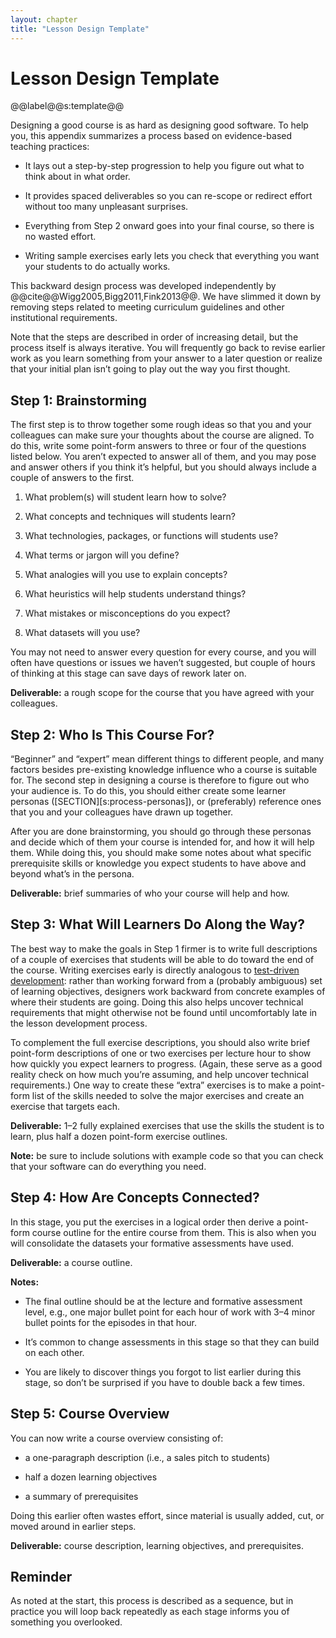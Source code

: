 ```yaml
---
layout: chapter
title: "Lesson Design Template"
---
```

# Lesson Design Template

@@label@@s:template@@

Designing a good course is as hard as designing good software. To help
you, this appendix summarizes a process based on evidence-based teaching
practices:

  - It lays out a step-by-step progression to help you figure out what
    to think about in what order.

  - It provides spaced deliverables so you can re-scope or redirect
    effort without too many unpleasant surprises.

  - Everything from Step 2 onward goes into your final course, so there
    is no wasted effort.

  - Writing sample exercises early lets you check that everything you
    want your students to do actually works.

This backward design process was developed independently by
@@cite@@Wigg2005,Bigg2011,Fink2013@@. We have slimmed it down by
removing steps related to meeting curriculum guidelines and other
institutional requirements.

Note that the steps are described in order of increasing detail, but the
process itself is always iterative. You will frequently go back to
revise earlier work as you learn something from your answer to a later
question or realize that your initial plan isn’t going to play out the
way you first thought.

## Step 1: Brainstorming

The first step is to throw together some rough ideas so that you and
your colleagues can make sure your thoughts about the course are
aligned. To do this, write some point-form answers to three or four of
the questions listed below. You aren’t expected to answer all of them,
and you may pose and answer others if you think it’s helpful, but you
should always include a couple of answers to the first.

1.  What problem(s) will student learn how to solve?

2.  What concepts and techniques will students learn?

3.  What technologies, packages, or functions will students use?

4.  What terms or jargon will you define?

5.  What analogies will you use to explain concepts?

6.  What heuristics will help students understand things?

7.  What mistakes or misconceptions do you expect?

8.  What datasets will you use?

You may not need to answer every question for every course, and you will
often have questions or issues we haven’t suggested, but couple of hours
of thinking at this stage can save days of rework later on.

**Deliverable:** a rough scope for the course that you have agreed with
your colleagues.

## Step 2: Who Is This Course For?

“Beginner” and “expert” mean different things to different people, and
many factors besides pre-existing knowledge influence who a course is
suitable for. The second step in designing a course is therefore to
figure out who your audience is. To do this, you should either create
some learner personas ([SECTION][s:process-personas]), or (preferably)
reference ones that you and your colleagues have drawn up together.

After you are done brainstorming, you should go through these personas
and decide which of them your course is intended for, and how it will
help them. While doing this, you should make some notes about what
specific prerequisite skills or knowledge you expect students to have
above and beyond what’s in the persona.

**Deliverable:** brief summaries of who your course will help and how.

## Step 3: What Will Learners Do Along the Way?

The best way to make the goals in Step 1 firmer is to write full
descriptions of a couple of exercises that students will be able to do
toward the end of the course. Writing exercises early is directly
analogous to [test-driven
development](https://en.wikipedia.org/wiki/Test-driven_development):
rather than working forward from a (probably ambiguous) set of learning
objectives, designers work backward from concrete examples of where
their students are going. Doing this also helps uncover technical
requirements that might otherwise not be found until uncomfortably late
in the lesson development process.

To complement the full exercise descriptions, you should also write
brief point-form descriptions of one or two exercises per lecture hour
to show how quickly you expect learners to progress. (Again, these serve
as a good reality check on how much you’re assuming, and help uncover
technical requirements.) One way to create these “extra” exercises is to
make a point-form list of the skills needed to solve the major exercises
and create an exercise that targets each.

**Deliverable:** 1–2 fully explained exercises that use the skills the
student is to learn, plus half a dozen point-form exercise outlines.

**Note:** be sure to include solutions with example code so that you can
check that your software can do everything you need.

## Step 4: How Are Concepts Connected?

In this stage, you put the exercises in a logical order then derive a
point-form course outline for the entire course from them. This is also
when you will consolidate the datasets your formative assessments have
used.

**Deliverable:** a course outline.

**Notes:**

  - The final outline should be at the lecture and formative assessment
    level, e.g., one major bullet point for each hour of work with 3–4
    minor bullet points for the episodes in that hour.

  - It’s common to change assessments in this stage so that they can
    build on each other.

  - You are likely to discover things you forgot to list earlier during
    this stage, so don’t be surprised if you have to double back a few
    times.

## Step 5: Course Overview

You can now write a course overview consisting of:

  - a one-paragraph description (i.e., a sales pitch to students)

  - half a dozen learning objectives

  - a summary of prerequisites

Doing this earlier often wastes effort, since material is usually added,
cut, or moved around in earlier steps.

**Deliverable:** course description, learning objectives, and
prerequisites.

## Reminder

As noted at the start, this process is described as a sequence, but in
practice you will loop back repeatedly as each stage informs you of
something you overlooked.
